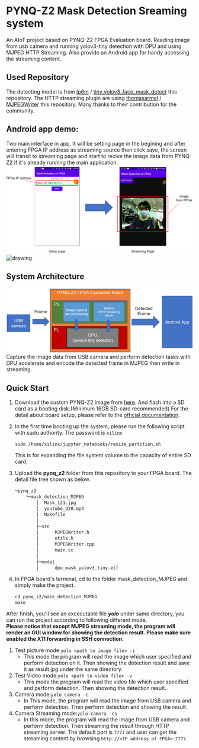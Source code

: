 # PYNQ-Z2 Mask Detection Sreaming system
An AIoT project based on PYNQ-Z2 FPGA Evaluation board. Reading image from usb camera and running yolov3-tiny detection with DPU and using MJPEG HTTP Streaming. Also provide an Android app for handy accessing the streaming content.

## Used Repository
The detecting model is from [lp6m](https://github.com/lp6m) / [tiny_yolov3_face_mask_detect](https://github.com/lp6m/tiny_yolov3_face_mask_detect) this repository. The HTTP streaming plugin are using [thomasarmel](https://github.com/thomasarmel) / [MJPEGWriter](https://github.com/thomasarmel/MJPEGWriter) this repository. Many thanks to their contribution for the community.

## Android app demo:
Two main interface in app, It will be setting page in the begining and after entering FPGA IP address as streaming source then click save, the screen will transit to streaming page and start to recive the image data from PYNQ-Z2 if it's already running the main application. 
<img src="app_pic.png"/>
<img src="https://i.imgur.com/f7qm2Pa.gif" alt="drawing" width="300"/>

## System Architecture
<img src="sys_arch.png" >
Capture the image data from USB camera and perform detection tasks with DPU accelerate and encode the detected frame in MJPEG then write in streaming.

## Quick Start
1. Download the custom PYNQ-Z2 image from [here](https://drive.google.com/file/d/1Vmt0k3idkBbZIQvs4ZhaU1z1AxDdqWB7/view?usp=sharing). And flash into a SD card as a booting disk.(Minimum 16GB SD-card recommended) For the detail about board setup, please refer to the [official documentation](https://pynq.readthedocs.io/en/latest/getting_started/pynq_z2_setup.html).  

2. In the first time booting up the system, please run the following script with sudo authority. The password is ```xilinx```
    ```
    sudo /home/xilinx/jupyter_notebooks/resize_partition.sh
    ``` 
    This is for expanding the file system volume to the capacity of entire SD card.  
3. Upload the **pynq_z2** folder from this repository to your FPGA board. The detail file tree shown as below.
    ``` 
    ─pynq_z2
        └─mask_detection_MJPEG
            │  Mask_121.jpg
            │  youtube_320.mp4
            │  Makefile
            │
            ├─src
            │      MJPEGWriter.h
            │      utils.h
            │      MJPEGWriter.cpp
            │      main.cc
            │
            ├─model
            │      dpu_mask_yolov3_tiny.elf
    ```
4. In FPGA board's terminal, cd to the folder mask_detection_MJPEG and simply make the project.
    ```
    cd pynq_z2/mask_detection_MJPEG
    make
    ```
After finish, you'll see an excecutable file ***yolo*** under same directory, you can run the project according to following different mode.  
**Please notice that except MJPEG streaming mode, the program will render an GUI window for showing the detection result. Please make sure enabled the X11 forwarding in SSH connection.**  
1. Test picture mode:```yolo <path to image file> -i```  
   - This mode the program will read the image which user specified and perform detection on it. Then showing the detection result and save it as result.jpg under the same directory. 
2. Test Video mode:```yolo <path to video file> -v```
   - This mode the program will read the video file which user specified and perform detection. Then showing the detection result.
3. Camera mode:```yolo camera -c```
   - In This mode, the program will read the image from USB camera and perform detection. Then perform detection and showing the result.
4. Camera Streaming mode:```yolo camera -cs```
   - In this mode, the program will read the image from USB camera and perform detection. Then streaming the result through HTTP streaming server. The default port is ```7777``` and user can get the streaming content by browsing ```http://<IP address of FPGA>:7777```.
<!--slide:https://drive.google.com/file/d/13tejWLNMesSYHnvtSpyGJQ7GeOpSTJsX/view?usp=sharing-->
<!--A thing of beauty I know will never fade away.-->
